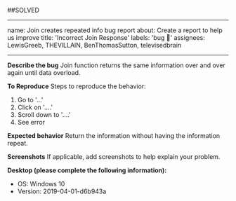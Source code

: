 ##SOLVED

---
name: Join creates repeated info bug report
about: Create a report to help us improve
title: 'Incorrect Join Response'
labels: 'bug :bug:'
assignees: LewisGreeb, THEVlLLAlN, BenThomasSutton, televisedbrain

---

**Describe the bug**
Join function returns the same information over and over again until data overload.

**To Reproduce**
Steps to reproduce the behavior:
1. Go to '...'
2. Click on '....'
3. Scroll down to '....'
4. See error

**Expected behavior**
Return the information without having the information repeat.

**Screenshots**
If applicable, add screenshots to help explain your problem.

**Desktop (please complete the following information):**
 - OS: Windows 10
 - Version: 2019-04-01-d6b943a
